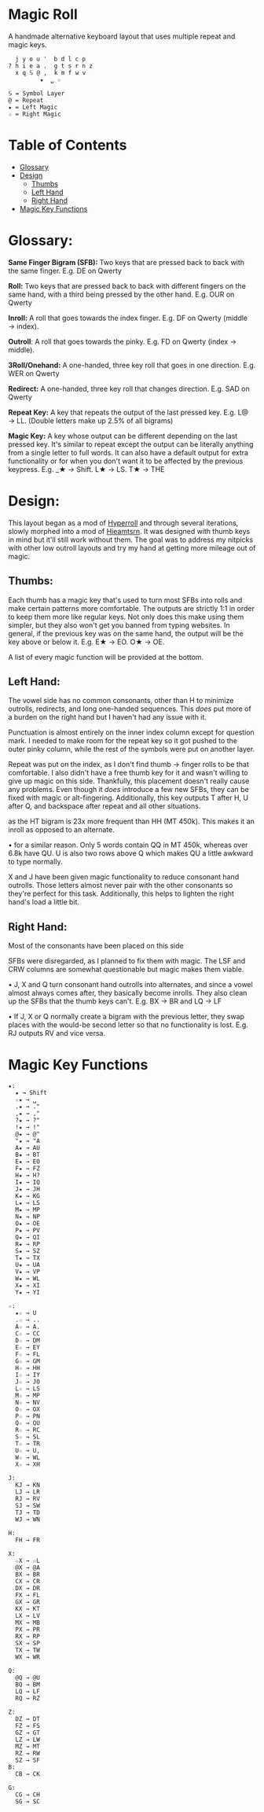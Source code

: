 # Magic Roll
A handmade alternative keyboard layout that uses multiple repeat and magic keys.
```
  j y o u '  b d l c p 
? h i e a .  g t s r n z
  x q 𝕊 @ ,  k m f w v
         ★  ␣ ☆

𝕊 = Symbol Layer
@ = Repeat
★ = Left Magic
☆ = Right Magic
```
# Table of Contents
- [Glossary](#glossary)
- [Design](#design)
  - [Thumbs](#thumbs)
  - [Left Hand](#left-hand)
  - [Right Hand](#right-hand)
- [Magic Key Functions](#magic-key-functions)

# Glossary:

**Same Finger Bigram (SFB):** Two keys that are pressed back to back with the same finger. E.g. DE on Qwerty

**Roll:** Two keys that are pressed back to back with different fingers on the same hand, with a third being pressed by the other hand. E.g. OUR on Qwerty

**Inroll:** A roll that goes towards the index finger. E.g. DF on Qwerty (middle  → index).

**Outroll**: A roll that goes towards the pinky. E.g. FD on Qwerty (index → middle).

**3Roll/Onehand:** A one-handed, three key roll that goes in one direction. E.g. WER on Qwerty

**Redirect:** A one-handed, three key roll that changes direction. E.g. SAD on Qwerty

**Repeat Key:** A key that repeats the output of the last pressed key. E.g. L@ → LL. (Double letters make up 2.5% of all bigrams)

**Magic Key:** A key whose output can be different depending on the last pressed key. It's similar to repeat except the output can be literally anything from a single letter to full words. It can also have a default output for extra functionality or for when you don't want it to be affected by the previous keypress. E.g. _★ → Shift. L★ → LS. T★ → THE

# Design:
This layout began as a mod of [Hyperroll](https://docs.google.com/document/d/1_a5Nzbkwyk1o0bvTctZrtgsee9jSP-6I0q3A0_9Mzm0/edit?tab=t.0#heading=h.an6umzmpc3dj "Hyperroll Keyboard Layout") and through several iterations, slowly morphed into a mod of [Hieamtsrn](https://docs.google.com/document/d/1_a5Nzbkwyk1o0bvTctZrtgsee9jSP-6I0q3A0_9Mzm0/edit?tab=t.0#heading=h.ojttb28dodph "Hieamtsrn Keyboard Layout"). It was designed with thumb keys in mind but it'll still work without them. The goal was to address my nitpicks with other low outroll layouts and try my hand at getting more mileage out of magic. 

## Thumbs:
Each thumb has a magic key that's used to turn most SFBs into rolls and make certain patterns more comfortable. The outputs are strictly 1:1 in order to keep them more like regular keys. Not only does this make using them simpler, but they also won't get you banned from typing websites.
In general, if the previous key was on the same hand, the output will be the key above or below it. E.g. E★ → EO. O★ → OE.

A list of every magic function will be provided at the bottom.

## Left Hand:
The vowel side has no common consonants, other than H to minimize outrolls, redirects, and long one-handed sequences. This *does* put more of a burden on the right hand but I haven't had any issue with it.

Punctuation is almost entirely on the inner index column except for question mark. I needed to make room for the repeat key so it got pushed to the outer pinky column, while the rest of the symbols were put on another layer.

Repeat was put on the index, as I don't find thumb → finger rolls to be that comfortable. I also didn't have a free thumb key for it and wasn't willing to give up magic on this side. Thankfully, this placement doesn't really cause any  problems. Even though it *does* introduce a few new SFBs, they can be fixed with magic or alt-fingering. 
Additionally, this key outputs T after H, U after Q, and backspace after repeat and all other situations.

as the HT bigram is 23x more frequent than HH (MT 450k). This makes it an inroll as opposed to an alternate.

•  for a similar reason. Only 5 words contain QQ in MT 450k, whereas over 6.8k have QU. U is also two rows above Q which makes QU a little awkward to type normally.

X and J have been given magic functionality to reduce consonant hand outrolls. Those letters almost never pair with the other consonants so they're perfect for this task. Additionally, this helps to lighten the right hand's load a little bit.

## Right Hand:
Most of the consonants have been placed on this side  

SFBs were disregarded, as I planned to fix them with magic. The LSF and CRW columns are somewhat questionable but magic makes them viable.

• J, X and Q turn consonant hand outrolls into alternates, and since a vowel almost always comes after, they basically become inrolls. They also clean up the SFBs that the thumb keys can't. E.g. BX → BR and LQ → LF

• If J, X or Q normally create a bigram with the previous letter, they swap places with the would-be second letter so that no functionality is lost. E.g. RJ outputs RV and vice versa.

# Magic Key Functions
```
★:
  ★ → Shift
  ☆★ → ␣
  .★ → ." 
  ,★ → ,"
  ?★ → ?"
  !★ → !"
  @★ → @"
  "★ → "A
  A★ → AU
  B★ → BT
  E★ → EO
  F★ → FZ
  H★ → H?
  I★ → IQ
  J★ → JH
  K★ → KG
  L★ → LS
  M★ → MP
  N★ → NP
  O★ → OE
  P★ → PV
  Q★ → QI
  R★ → RP
  S★ → SZ
  T★ → TX
  U★ → UA
  V★ → VP
  W★ → WL
  X★ → XI
  Y★ → YI 

☆:
  ★☆ → U
  .☆ → ..
  A☆ → A.
  C☆ → CC
  D☆ → DM
  E☆ → EY
  F☆ → FL
  G☆ → GM
  H☆ → HH
  I☆ → IY
  J☆ → JO
  L☆ → LS
  M☆ → MP
  N☆ → NV
  O☆ → OX
  P☆ → PN
  Q☆ → QU
  R☆ → RC
  S☆ → SL
  T☆ → TR
  U☆ → U,
  W☆ → WL
  X☆ → XH

J:
  KJ → KN
  LJ → LR
  RJ → RV
  SJ → SW
  TJ → TD
  WJ → WN

H:
  FH → FR

X:
  ☆X → ☆L
  @X → @A
  BX → BR
  CX → CR
  DX → DR
  FX → FL
  GX → GR
  KX → KT
  LX → LV
  MX → MB
  PX → PR
  RX → RP
  SX → SP
  TX → TW
  WX → WR

Q:
  @Q → @U
  BQ → BM
  LQ → LF
  RQ → RZ

Z:
  DZ → DT
  FZ → FS
  GZ → GT
  LZ → LW
  MZ → MT
  RZ → RW
  SZ → SF
B:
  CB → CK

G:
  CG → CH
  SG → SC
```
